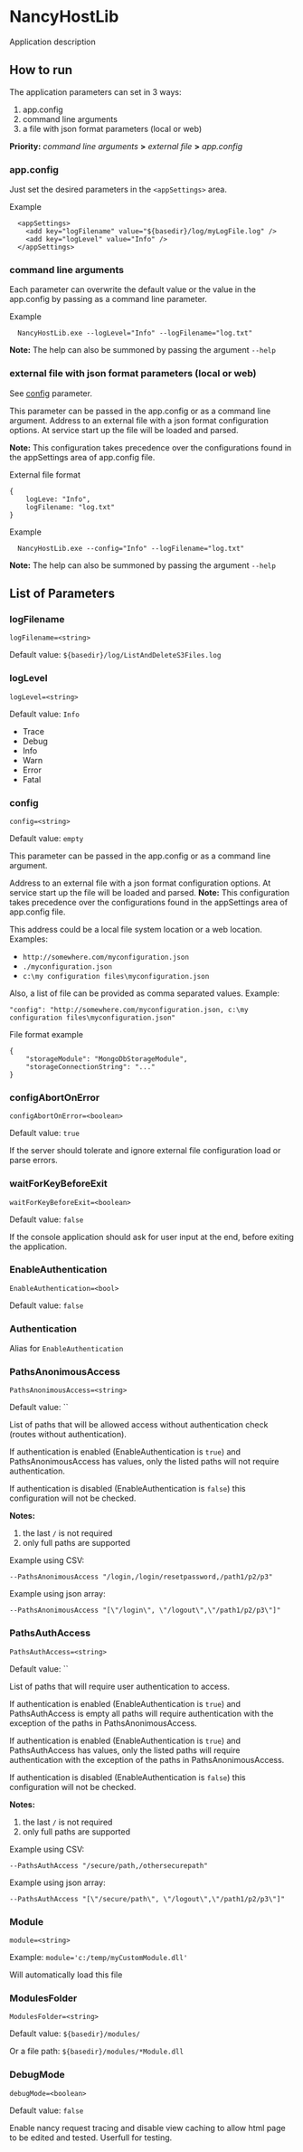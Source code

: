 # NancyHostLib

Application description

## How to run

The application parameters can set in 3 ways:

1. app.config
2. command line arguments
3. a file with json format parameters (local or web)


**Priority:** *command line arguments* **>** *external file* **>** *app.config*

### app.config
Just set the desired parameters in the `<appSettings>` area.

Example

```
  <appSettings>
    <add key="logFilename" value="${basedir}/log/myLogFile.log" />
    <add key="logLevel" value="Info" />
  </appSettings>
```


### command line arguments
Each parameter can overwrite the default value or the value in the app.config by passing as a command line parameter.

Example

```
  NancyHostLib.exe --logLevel="Info" --logFilename="log.txt"
```

**Note:** The help can also be summoned by passing the argument `--help`


### external file with json format parameters (local or web)

See [config](#config) parameter.

This parameter can be passed in the app.config or as a command line argument.
Address to an external file with a json format configuration options. At service start up the file will be loaded and parsed.

**Note:** This configuration takes precedence over the configurations found in the appSettings area of app.config file. 

External file format

```
{
    logLeve: "Info",
    logFilename: "log.txt"
}
```


Example

```
  NancyHostLib.exe --config="Info" --logFilename="log.txt"
```

**Note:** The help can also be summoned by passing the argument `--help`




## List of Parameters

### logFilename
`logFilename=<string>`

Default value: `${basedir}/log/ListAndDeleteS3Files.log`


### logLevel
`logLevel=<string>`

Default value: `Info`

* Trace
* Debug
* Info
* Warn
* Error
* Fatal


### config
`config=<string>`

Default value: `empty`

This parameter can be passed in the app.config or as a command line argument.

Address to an external file with a json format configuration options. At service start up the file will be loaded and parsed.
**Note:** This configuration takes precedence over the configurations found in the appSettings area of app.config file.

This address could be a local file system location or a web location. Examples:
* `http://somewhere.com/myconfiguration.json`
* `./myconfiguration.json`
* `c:\my configuration files\myconfiguration.json`


Also, a list of file can be provided as comma separated values. Example: 

```
"config": "http://somewhere.com/myconfiguration.json, c:\my configuration files\myconfiguration.json"
```

File format example

```
{
    "storageModule": "MongoDbStorageModule",
    "storageConnectionString": "..."
}
```


### configAbortOnError
`configAbortOnError=<boolean>`

Default value: `true`

If the server should tolerate and ignore external file configuration load or parse errors.


### waitForKeyBeforeExit
`waitForKeyBeforeExit=<boolean>`

Default value: `false`

If the console application should ask for user input at the end, before exiting the application.


### EnableAuthentication
`EnableAuthentication=<bool>`

Default value: `false`


### Authentication
Alias for `EnableAuthentication`

### PathsAnonimousAccess
`PathsAnonimousAccess=<string>`

Default value: ``

List of paths that will be allowed access without authentication check (routes without authentication).

If authentication is enabled (EnableAuthentication is `true`) and PathsAnonimousAccess has values, only the listed paths will not require authentication.

If authentication is disabled (EnableAuthentication is `false`) this configuration will not be checked.

**Notes:**
1. the last `/` is not required 
2. only full paths are supported

Example using CSV:
```
--PathsAnonimousAccess "/login,/login/resetpassword,/path1/p2/p3"
```

Example using json array:
```
--PathsAnonimousAccess "[\"/login\", \"/logout\",\"/path1/p2/p3\"]"
```


### PathsAuthAccess
`PathsAuthAccess=<string>`

Default value: ``

List of paths that will require user authentication to access.

If authentication is enabled (EnableAuthentication is `true`) and PathsAuthAccess is empty all paths will require authentication with the exception of the paths in PathsAnonimousAccess.

If authentication is enabled (EnableAuthentication is `true`) and PathsAuthAccess has values, only the listed paths will require authentication with the exception of the paths in PathsAnonimousAccess.

If authentication is disabled (EnableAuthentication is `false`) this configuration will not be checked.

**Notes:**
1. the last `/` is not required 
2. only full paths are supported

Example using CSV:
```
--PathsAuthAccess "/secure/path,/othersecurepath"
```

Example using json array:
```
--PathsAuthAccess "[\"/secure/path\", \"/logout\",\"/path1/p2/p3\"]"
```


### Module
`module=<string>`

Example:
`module='c:/temp/myCustomModule.dll'`

Will automatically load this file



### ModulesFolder
`ModulesFolder=<string>`

Default value: `${basedir}/modules/`

Or a file path: `${basedir}/modules/*Module.dll`



### DebugMode
`debugMode=<boolean>`

Default value: `false`

Enable nancy request tracing and disable view caching to allow html page to be edited and tested.
Userfull for testing.